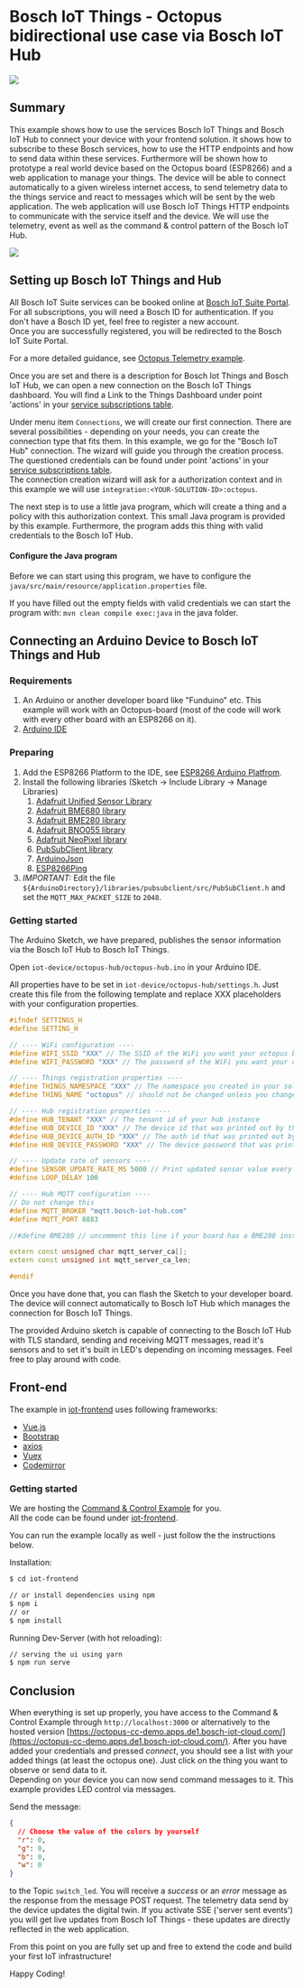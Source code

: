 # Bosch IoT Things - Octopus bidirectional use case via Bosch IoT Hub

![](img/things-screenshot-safe.png)

## Summary

This example shows how to use the services Bosch IoT Things and Bosch IoT Hub to connect your device with your frontend
solution. It shows how to subscribe to these Bosch services, how to use the HTTP endpoints and how to send data within
these services.
Furthermore will be shown how to prototype a real world device based on the Octopus board (ESP8266) and a web
application to manage your things.
The device will be able to connect automatically to a given wireless internet access, to send telemetry data to the
things service and react to messages which will be sent by the web application.
The web application will use Bosch IoT Things HTTP endpoints to communicate with the service itself and the device.
We will use the telemetry, event as well as the command & control pattern of the Bosch IoT Hub.

![](img/octo.png)

## Setting up Bosch IoT Things and Hub

All Bosch IoT Suite services can be booked online at
[Bosch IoT Suite Portal](https://accounts.bosch-iot-suite.com/subscriptions). For all subscriptions, you will need a
Bosch ID for authentication. If you don't have a Bosch ID yet, feel free to register a new account.<br/>
Once you are successfully registered, you will be redirected to the Bosch IoT Suite Portal.

For a more detailed guidance, see
[Octopus Telemetry example](../octopus-telemetry).

Once you are set and there is a description for Bosch Iot Things and Bosch IoT Hub, we can open a new connection on
the Bosch IoT Things dashboard. You will find a Link to the Things Dashboard under point 'actions' in your
[service subscriptions table](https://accounts.bosch-iot-suite.com/subscriptions/).

Under menu item `Connections`, we will create our first connection.
There are several possibilities - depending on your needs, you can create the connection type that fits them.
In this example, we go for the "Bosch IoT Hub" connection. The wizard will guide you through the creation process.
The questioned credentials can be found under point 'actions' in your
[service subscriptions table](https://accounts.bosch-iot-suite.com/subscriptions/).<br/>
The connection creation wizard will ask for a authorization context and in this example we will use
`integration:<YOUR-SOLUTION-ID>:octopus`.<br/>

The next step is to use a little java program, which will create a thing and a policy with this authorization context.
This small Java program is provided by this example.
Furthermore, the program adds this thing with valid credentials to the Bosch IoT Hub.

#### Configure the Java program

Before we can start using this program, we have to configure the `java/src/main/resource/application.properties` file.

If you have filled out the empty fields with valid credentials we can start the program with:
`mvn clean compile exec:java` in the java folder.

## Connecting an Arduino Device to Bosch IoT Things and Hub

### Requirements

1. An Arduino or another developer board like "Funduino" etc. This example will work with an
   Octopus-board (most of the code will work with every other board with an ESP8266 on it).
2. [Arduino IDE](https://www.arduino.cc/en/Main/Software)

### Preparing

1. Add the ESP8266 Platform to the IDE, see [ESP8266 Arduino Platfrom](https://github.com/esp8266/Arduino).
2. Install the following libraries (Sketch -> Include Library -> Manage Libraries)
   1. [Adafruit Unified Sensor Library](https://github.com/adafruit/Adafruit_Sensor)
   2. [Adafruit BME680 library](https://github.com/adafruit/Adafruit_BME680)
   3. [Adafruit BME280 library](https://github.com/adafruit/Adafruit_BME280)
   4. [Adafruit BNO055 library](https://github.com/adafruit/Adafruit_BNO055)
   5. [Adafruit NeoPixel library](https://github.com/adafruit/Adafruit_NeoPixel)
   6. [PubSubClient library](https://github.com/knolleary/pubsubclient)
   7. [ArduinoJson](https://github.com/bblanchon/ArduinoJson)
   8. [ESP8266Ping](https://github.com/dancol90/ESP8266Ping)
3. _IMPORTANT:_ Edit the file `${ArduinoDirectory}/libraries/pubsubclient/src/PubSubClient.h` and set the
   `MQTT_MAX_PACKET_SIZE` to `2048`.

### Getting started

The Arduino Sketch, we have prepared, publishes the sensor information via the Bosch IoT Hub to Bosch IoT Things.

Open `iot-device/octopus-hub/octopus-hub.ino` in your Arduino IDE.

All properties have to be set in `iot-device/octopus-hub/settings.h`.
Just create this file from the following template and replace XXX placeholders with your configuration properties.

```cpp
#ifndef SETTINGS_H
#define SETTING_H

// ---- WiFi configuration ----
#define WIFI_SSID "XXX" // The SSID of the WiFi you want your octopus board to connect to
#define WIFI_PASSWORD "XXX" // The password of the WiFi you want your octopus board to connect to

// ---- Things registration properties ----
#define THINGS_NAMESPACE "XXX" // The namespace you created in your solution
#define THING_NAME "octopus" // should not be changed unless you changed code in the java preparation program. This is the thing id without the namespace.

// ---- Hub registration properties ----
#define HUB_TENANT "XXX" // The tenant id of your hub instance
#define HUB_DEVICE_ID "XXX" // The device id that was printed out by the java preparation program
#define HUB_DEVICE_AUTH_ID "XXX" // The auth id that was printed out by the java preparation program
#define HUB_DEVICE_PASSWORD "XXX" // The device password that was printed out by the java preparation program

// ---- Update rate of sensors ----
#define SENSOR_UPDATE_RATE_MS 5000 // Print updated sensor value every 5 seconds
#define LOOP_DELAY 100

// ---- Hub MQTT configuration ----
// Do not change this
#define MQTT_BROKER "mqtt.bosch-iot-hub.com"
#define MQTT_PORT 8883

//#define BME280 // uncomment this line if your board has a BME280 instead of BME680

extern const unsigned char mqtt_server_ca[];
extern const unsigned int mqtt_server_ca_len;

#endif
```

Once you have done that, you can flash the Sketch to your developer board.
The device will connect automatically to Bosch IoT Hub which manages the connection for Bosch IoT Things.

The provided Arduino sketch is capable of connecting to the Bosch IoT Hub with TLS standard,
sending and receiving MQTT messages, read it's sensors and to set it's built in LED's depending on incoming messages.
Feel free to play around with code.

## Front-end

The example in [iot-frontend](iot-frontend/) uses following frameworks:

- [Vue.js](https://vuejs.org)
- [Bootstrap](http://getbootstrap.com/)
- [axios](https://github.com/axios/axios)
- [Vuex](https://vuex.vuejs.org/)
- [Codemirror](https://codemirror.net/)

### Getting started

We are hosting the [Command & Control Example](https://octopus-cc-demo.apps.de1.bosch-iot-cloud.com/) for you.<br/>
All the code can be found under [iot-frontend](iot-frontend/).

You can run the example locally as well - just follow the the instructions below.

Installation:

```bash
$ cd iot-frontend

// or install dependencies using npm
$ npm i
// or
$ npm install
```

Running Dev-Server (with hot reloading):

```bash
// serving the ui using yarn
$ npm run serve
```

## Conclusion

When everything is set up properly, you have access to the Command & Control Example through
`http://localhost:3000` or alternatively to the hosted version
[https://octopus-cc-demo.apps.de1.bosch-iot-cloud.com/](https://octopus-cc-demo.apps.de1.bosch-iot-cloud.com/).
After you have added your credentials and pressed _connect_, you should see a list with your added things
(at least the octopus one). Just click on the thing you want to observe or send data to it.<br/>
Depending on your device you can now send command messages to it. This example provides LED control via messages.

Send the message:

```json
{
  // Choose the value of the colors by yourself
  "r": 0,
  "g": 0,
  "b": 0,
  "w": 0
}
```

to the Topic `switch_led`. You will receive a _success_ or an _error_ message as the response from the message POST request.
The telemetry data send by the device updates the digital twin.
If you activate SSE ('server sent events') you will get live updates from Bosch IoT Things - these updates are directly
reflected in the web application.

From this point on you are fully set up and free to extend the code and build your first IoT infrastructure!

Happy Coding!
